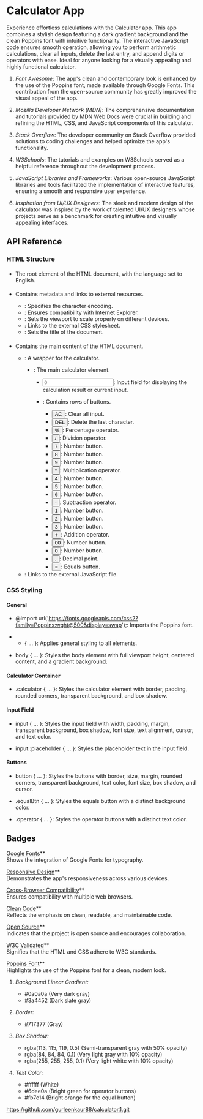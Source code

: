 # Calculator App


Experience effortless calculations with the  Calculator app. This app combines a stylish design featuring a dark gradient background and the clean Poppins font with intuitive functionality. The interactive JavaScript code ensures smooth operation, allowing you to perform arithmetic calculations, clear all inputs, delete the last entry, and append digits or operators with ease. Ideal for anyone looking for a visually appealing and highly functional calculator.
1. *Font Awesome*: The app's clean and contemporary look is enhanced by the use of the Poppins font, made available through Google Fonts. This contribution from the open-source community has greatly improved the visual appeal of the app.

2. *Mozilla Developer Network (MDN)*: The comprehensive documentation and tutorials provided by MDN Web Docs were crucial in building and refining the HTML, CSS, and JavaScript components of this calculator.

3. *Stack Overflow*: The developer community on Stack Overflow provided solutions to coding challenges and helped optimize the app's functionality.

4. *W3Schools*: The tutorials and examples on W3Schools served as a helpful reference throughout the development process.

5. *JavaScript Libraries and Frameworks*: Various open-source JavaScript libraries and tools facilitated the implementation of interactive features, ensuring a smooth and responsive user experience.

6. *Inspiration from UI/UX Designers*: The sleek and modern design of the calculator was inspired by the work of talented UI/UX designers whose projects serve as a benchmark for creating intuitive and visually appealing interfaces.
## API Reference

### HTML Structure

#### <html lang="en">
- The root element of the HTML document, with the language set to English.

#### <head>
- Contains metadata and links to external resources.

  - <meta charset="UTF-8" />: Specifies the character encoding.
  - <meta http-equiv="X-UA-Compatible" content="IE=edge" />: Ensures compatibility with Internet Explorer.
  - <meta name="viewport" content="width=device-width, initial-scale=1.0" />: Sets the viewport to scale properly on different devices.
  - <link rel="stylesheet" href="style.css" />: Links to the external CSS stylesheet.
  - <title>Calculator</title>: Sets the title of the document.

#### <body>
- Contains the main content of the HTML document.

  - <div class="container">: A wrapper for the calculator.

    - <div class="calculator">: The main calculator element.
      
      - <input type="text" id="inputBox" placeholder="0" />: Input field for displaying the calculation result or current input.

      - <div>: Contains rows of buttons.

        - <button class="button operator">AC</button>: Clear all input.
        - <button class="button operator">DEL</button>: Delete the last character.
        - <button class="button operator">%</button>: Percentage operator.
        - <button class="button operator">/</button>: Division operator.
        - <button class="button">7</button>: Number button.
        - <button class="button">8</button>: Number button.
        - <button class="button">9</button>: Number button.
        - <button class="button operator">*</button>: Multiplication operator.
        - <button class="button">4</button>: Number button.
        - <button class="button">5</button>: Number button.
        - <button class="button">6</button>: Number button.
        - <button class="button operator">-</button>: Subtraction operator.
        - <button class="button">1</button>: Number button.
        - <button class="button">2</button>: Number button.
        - <button class="button">3</button>: Number button.
        - <button class="button operator">+</button>: Addition operator.
        - <button class="button">00</button>: Number button.
        - <button class="button">0</button>: Number button.
        - <button class="button">.</button>: Decimal point.
        - <button class="button equalBtn">=</button>: Equals button.

  - <script src="script.js"></script>: Links to the external JavaScript file.

### CSS Styling

#### General

- @import url('https://fonts.googleapis.com/css2?family=Poppins:wght@500&display=swap');: Imports the Poppins font.

- * { ... }: Applies general styling to all elements.

- body { ... }: Styles the body element with full viewport height, centered content, and a gradient background.

#### Calculator Container

- .calculator { ... }: Styles the calculator element with border, padding, rounded corners, transparent background, and box shadow.

#### Input Field

- input { ... }: Styles the input field with width, padding, margin, transparent background, box shadow, font size, text alignment, cursor, and text color.

- input::placeholder { ... }: Styles the placeholder text in the input field.

#### Buttons

- button { ... }: Styles the buttons with border, size, margin, rounded corners, transparent background, text color, font size, box shadow, and cursor.

- .equalBtn { ... }: Styles the equals button with a distinct background color.

- .operator { ... }: Styles the operator buttons with a distinct text color.

## Badges

[Google Fonts](https://img.shields.io/badge/Google%20Fonts-4285F4?style=for-the-badge&logo=google-fonts&logoColor=white)**  
   Shows the integration of Google Fonts for typography.

[Responsive Design](https://img.shields.io/badge/Responsive-Design-green?style=for-the-badge)**  
   Demonstrates the app's responsiveness across various devices.

[Cross-Browser Compatibility](https://img.shields.io/badge/Cross--Browser-Compatibility-orange?style=for-the-badge)**  
   Ensures compatibility with multiple web browsers.

[Clean Code](https://img.shields.io/badge/Clean-Code-blue?style=for-the-badge)**  
   Reflects the emphasis on clean, readable, and maintainable code.

[Open Source](https://img.shields.io/badge/Open%20Source-333333?style=for-the-badge&logo=github&logoColor=white)**  
   Indicates that the project is open source and encourages collaboration.

[W3C Validated](https://img.shields.io/badge/W3C-Validated-brightgreen?style=for-the-badge)**  
   Signifies that the HTML and CSS adhere to W3C standards.

[Poppins Font](https://img.shields.io/badge/Poppins-Font-blue?style=for-the-badge)**  
    Highlights the use of the Poppins font for a clean, modern look.
1. *Background Linear Gradient:*
   - #0a0a0a (Very dark gray)
   - #3a4452 (Dark slate gray)

2. *Border:*
   - #717377 (Gray)

3. *Box Shadow:*
   - rgba(113, 115, 119, 0.5) (Semi-transparent gray with 50% opacity)
   - rgba(84, 84, 84, 0.1) (Very light gray with 10% opacity)
   - rgba(255, 255, 255, 0.1) (Very light white with 10% opacity)

4. *Text Color:*
   - #ffffff (White)
   - #6dee0a (Bright green for operator buttons)
   - #fb7c14 (Bright orange for the equal button)


https://github.com/gurleenkaur88/calculator.1.git

